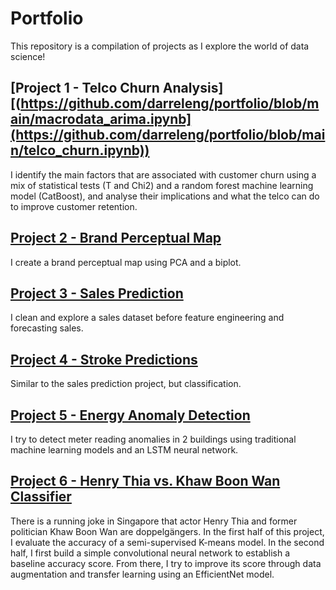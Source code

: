 # Portfolio
This repository is a compilation of projects as I explore the world of data science!

## [Project 1 - Telco Churn Analysis][(https://github.com/darreleng/portfolio/blob/main/macrodata_arima.ipynb](https://github.com/darreleng/portfolio/blob/main/telco_churn.ipynb))
I identify the main factors that are associated with customer churn using a mix of statistical tests (T and Chi2) and a random forest machine learning model (CatBoost), and analyse their implications and what the telco can do to improve customer retention.

## [Project 2 - Brand Perceptual Map](https://github.com/darreleng/portfolio/blob/main/brand_perception.ipynb)
I create a brand perceptual map using PCA and a biplot.

## [Project 3 - Sales Prediction](https://github.com/darreleng/portfolio/blob/main/supermarketsales_catboost.ipynb)
I clean and explore a sales dataset before feature engineering and forecasting sales.

## [Project 4 - Stroke Predictions](https://github.com/darreleng/portfolio/blob/main/stroke_predictions.ipynb)
Similar to the sales prediction project, but classification.

## [Project 5 - Energy Anomaly Detection](https://github.com/darreleng/portfolio/blob/main/energy_anomaly_detection.ipynb)
I try to detect meter reading anomalies in 2 buildings using traditional machine learning models and an LSTM neural network.

## [Project 6 - Henry Thia vs. Khaw Boon Wan Classifier](https://github.com/darreleng/portfolio/blob/main/thia_khaw_classification.ipynb)
There is a running joke in Singapore that actor Henry Thia and former politician Khaw Boon Wan are doppelgängers. In the first half of this project, I evaluate the accuracy of a semi-supervised K-means model. In the second half, I first build a simple convolutional neural network to establish a baseline accuracy score. From there, I try to improve its score through data augmentation and transfer learning using an EfficientNet model.



